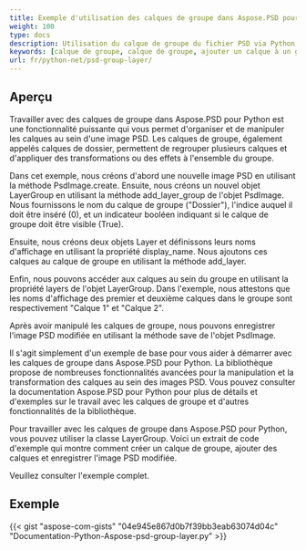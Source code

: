 ```yaml
---
title: Exemple d'utilisation des calques de groupe dans Aspose.PSD pour Python
weight: 100
type: docs
description: Utilisation du calque de groupe du fichier PSD via Python
keywords: [calque de groupe, calque de groupe, ajouter un calque à un groupe, api psd, python, exemple de code]
url: fr/python-net/psd-group-layer/
---
```


## **Aperçu**

Travailler avec des calques de groupe dans Aspose.PSD pour Python est une fonctionnalité puissante qui vous permet d'organiser et de manipuler les calques au sein d'une image PSD. Les calques de groupe, également appelés calques de dossier, permettent de regrouper plusieurs calques et d'appliquer des transformations ou des effets à l'ensemble du groupe.

Dans cet exemple, nous créons d'abord une nouvelle image PSD en utilisant la méthode PsdImage.create. Ensuite, nous créons un nouvel objet LayerGroup en utilisant la méthode add_layer_group de l'objet PsdImage. Nous fournissons le nom du calque de groupe ("Dossier"), l'indice auquel il doit être inséré (0), et un indicateur booléen indiquant si le calque de groupe doit être visible (True).

Ensuite, nous créons deux objets Layer et définissons leurs noms d'affichage en utilisant la propriété display_name. Nous ajoutons ces calques au calque de groupe en utilisant la méthode add_layer.

Enfin, nous pouvons accéder aux calques au sein du groupe en utilisant la propriété layers de l'objet LayerGroup. Dans l'exemple, nous attestons que les noms d'affichage des premier et deuxième calques dans le groupe sont respectivement "Calque 1" et "Calque 2".

Après avoir manipulé les calques de groupe, nous pouvons enregistrer l'image PSD modifiée en utilisant la méthode save de l'objet PsdImage.

Il s'agit simplement d'un exemple de base pour vous aider à démarrer avec les calques de groupe dans Aspose.PSD pour Python. La bibliothèque propose de nombreuses fonctionnalités avancées pour la manipulation et la transformation des calques au sein des images PSD. Vous pouvez consulter la documentation Aspose.PSD pour Python pour plus de détails et d'exemples sur le travail avec les calques de groupe et d'autres fonctionnalités de la bibliothèque.

Pour travailler avec les calques de groupe dans Aspose.PSD pour Python, vous pouvez utiliser la classe LayerGroup. Voici un extrait de code d'exemple qui montre comment créer un calque de groupe, ajouter des calques et enregistrer l'image PSD modifiée.

Veuillez consulter l'exemple complet.

## **Exemple**
{{< gist "aspose-com-gists" "04e945e867d0b7f39bb3eab63074d04c" "Documentation-Python-Aspose-psd-group-layer.py" >}}

